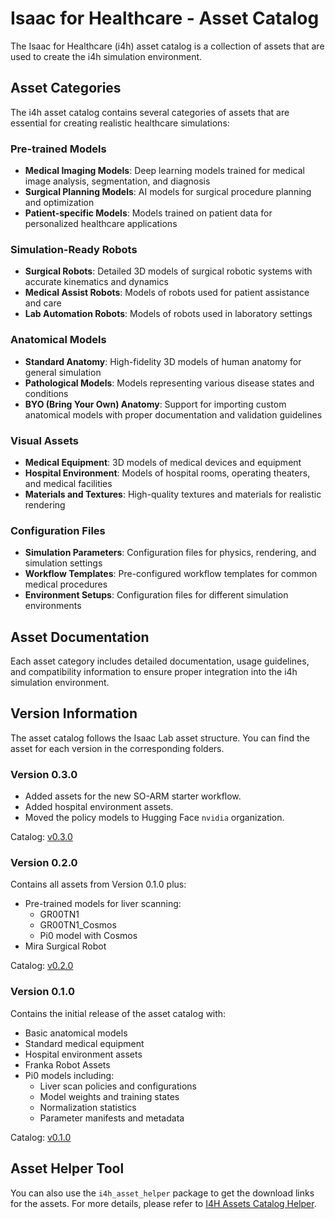 # Isaac for Healthcare - Asset Catalog

The Isaac for Healthcare (i4h) asset catalog is a collection of assets that are used to create the i4h simulation environment.

## Asset Categories

The i4h asset catalog contains several categories of assets that are essential for creating realistic healthcare simulations:

### Pre-trained Models
- **Medical Imaging Models**: Deep learning models trained for medical image analysis, segmentation, and diagnosis
- **Surgical Planning Models**: AI models for surgical procedure planning and optimization
- **Patient-specific Models**: Models trained on patient data for personalized healthcare applications

### Simulation-Ready Robots
- **Surgical Robots**: Detailed 3D models of surgical robotic systems with accurate kinematics and dynamics
- **Medical Assist Robots**: Models of robots used for patient assistance and care
- **Lab Automation Robots**: Models of robots used in laboratory settings

### Anatomical Models
- **Standard Anatomy**: High-fidelity 3D models of human anatomy for general simulation
- **Pathological Models**: Models representing various disease states and conditions
- **BYO (Bring Your Own) Anatomy**: Support for importing custom anatomical models with proper documentation and validation guidelines

### Visual Assets
- **Medical Equipment**: 3D models of medical devices and equipment
- **Hospital Environment**: Models of hospital rooms, operating theaters, and medical facilities
- **Materials and Textures**: High-quality textures and materials for realistic rendering

### Configuration Files
- **Simulation Parameters**: Configuration files for physics, rendering, and simulation settings
- **Workflow Templates**: Pre-configured workflow templates for common medical procedures
- **Environment Setups**: Configuration files for different simulation environments

## Asset Documentation
Each asset category includes detailed documentation, usage guidelines, and compatibility information to ensure proper integration into the i4h simulation environment.

## Version Information
The asset catalog follows the Isaac Lab asset structure. You can find the asset for each version in the corresponding folders.

### Version 0.3.0

- Added assets for the new SO-ARM starter workflow.
- Added hospital environment assets.
- Moved the policy models to Hugging Face `nvidia` organization.

Catalog: [v0.3.0](./docs/catalog_v0.3.0.md)

### Version 0.2.0
Contains all assets from Version 0.1.0 plus:
- Pre-trained models for liver scanning:
  - GR00TN1
  - GR00TN1_Cosmos
  - Pi0 model with Cosmos
- Mira Surgical Robot

Catalog: [v0.2.0](./docs/catalog_v0.2.0.md)

### Version 0.1.0
Contains the initial release of the asset catalog with:
- Basic anatomical models
- Standard medical equipment
- Hospital environment assets
- Franka Robot Assets
- Pi0 models including:
  - Liver scan policies and configurations
  - Model weights and training states
  - Normalization statistics
  - Parameter manifests and metadata

Catalog: [v0.1.0](./docs/catalog_v0.1.0.md)

## Asset Helper Tool
You can also use the `i4h_asset_helper` package to get the download links for the assets. For more details, please refer to [I4H Assets Catalog Helper](./docs/catalog_helper.md).
